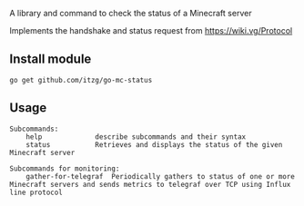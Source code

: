A library and command to check the status of a Minecraft server

Implements the handshake and status request from https://wiki.vg/Protocol

## Install module

```
go get github.com/itzg/go-mc-status
```

## Usage

```
Subcommands:
	help             describe subcommands and their syntax
	status           Retrieves and displays the status of the given Minecraft server

Subcommands for monitoring:
	gather-for-telegraf  Periodically gathers to status of one or more Minecraft servers and sends metrics to telegraf over TCP using Influx line protocol
```
